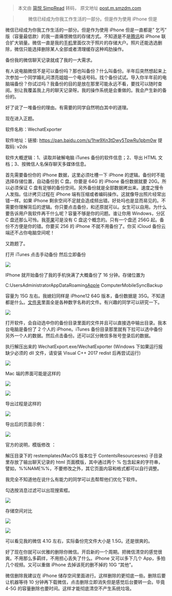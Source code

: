 > 本文由 [简悦 SimpRead](http://ksria.com/simpread/) 转码， 原文地址 [post.m.smzdm.com](https://post.m.smzdm.com/p/610766/?send_by=3547620770&invite_code=zdm4ptnapkinv&zdm_ss=iOS_3547620770_&from=other)

> &nbsp; &nbsp; &nbsp; &nbsp; 微信已经成为你我工作生活的一部分。但是作为使用 iPhone 但是

微信已经成为你我工作生活的一部分。但是作为使用 iPhone 但是一直都是” 乞丐” 版（容量最低款）的我一直痛恨微信的存储方式。不知道是不是[腾讯](https://pinpai.m.smzdm.com/19011/)和 iPhone 联合扩大销量。微信一直是我的[手机](https://m.smzdm.com/fenlei/zhinengshouji/)里面仅次于照片的存储大户。照片还能选选删除，微信只能选择删除某人全部或者清理缓存这种鸡肋操作。

备份我的微信聊天记录就成了我的一大需求。

有人说电脑微信不是可以备份吗？那也叫备份？什么叫备份。半年后突然想起来上次参加一个同学婚礼问漂亮姐姐一个电话号码。找个备份试试。导入你半年前的电脑端备份？你试过吗？我备份的目的是放在那里可能永远不看，要找可以随时查阅。别让我覆盖我上月的聊天记录呀。我的操作系统是会重做的。我会产生新的备份的。  

好了说了一堆备份的理由。有需要的同学自然明白其中的道理。  

现在进入正题。  

软件名称：WechatExporter  

软件地址：链接: https://pan.baidu.com/s/1hw9Xn3tDwy5TpwRu1pbm0w 提取码: v2ds  

软件大概逻辑：1、读取并破解电脑 iTunes 备份的软件信息；2、导出 HTML 文档；3、按微信人名保存聊天多媒体信息。  

首先需要备份你的 iPhone 数据，这里必须吐槽一下 iPhone 的逻辑。备份时不能选择存储位置，自动备份到 C 盘。你要是 64G 的 iPhone 备份数据就要 20G。所以必须保证 C 盘有足够的备份空间。另外备份就是全部数据拷出来。速度之慢令人发指。估计拷贝过程在 iPhone 端有压缩或者编码操作。这就像导出照片经常出错一样。如果 iPhone 剩余空间不足就会造成频出错。好处吗也是显而易见的。不需要你理解背后的逻辑。你只要点击备份，和还原就可以。女生可以自用。为什么要告诉用户我软件再干什么呢？容量不够是你的问题。谁让你用 Windows，分区 C 盘还那么可怜。我[苹果](https://pinpai.m.smzdm.com/1687/)可是没有 C 盘这个概念的。只有一个盘还 256G 起。备份不方便是你的错。你要买 256 的 iPhone 不就不用备份了。你买 iCloud 备份云端还不占你电脑空间呢！

又跑题了。  

打开 iTunes 点击手动备份 然后立即备份  

![](https://qnam.smzdm.com/202107/04/60e18c33574c01418.png_e600.jpg)

IPhone 就开始备份了我的手机快满了大概备份了 16 分钟。存储位置为  

C:UsersAdministratorAppDataRoaming[Apple](https://pinpai.m.smzdm.com/1687/) ComputerMobileSyncBackup  

容量为 15G 左右。我媳妇同样是 iPhone12 64G 版本，备份数据是 35G。不知道都是什么。[文件夹](https://m.smzdm.com/fenlei/wenjianjia/)里面全是各种数字名称的文件。有兴趣的同学可以研究一下。  

![](https://qnam.smzdm.com/202107/04/60e18c334f6651510.png_e600.jpg)

打开软件，会自动选中你的备份目录里面的文件并且可以直接选中输出目录。我本台电脑是备份了 2 个人的 iPhone。iTunes 备份目录那里就有下拉可以选中备份另外一个人的数据。然后点击备份。还可以区分微信多账号登录后的数据。  

执行解压出来的 WechatExport.exe/WechatExporter (Windows 下如果运行报缺少必须的 dll 文件，请安装 Visual C++ 2017 redist 后再尝试运行)  

![](https://qnam.smzdm.com/202107/04/60e18c3353e815201.png_e600.jpg)

Mac 端的界面可能是这样的  

![](https://qnam.smzdm.com/202107/04/60e18c3341abf9471.png_e600.jpg)

![](https://am.zdmimg.com/202107/04/60e18c335c50c3879.png_e600.jpg)

导出过程是这样的

![](https://am.zdmimg.com/202107/04/60e18c3361c381553.png_e600.jpg)

导出后的页面示例：  

![](https://qnam.smzdm.com/202107/04/60e18c37c198b5427.png_e600.jpg)

官方的说明，模版修改 ：

解压目录下的 restemplates(MacOS 版本位于 ContentsResourcesres) 子目录里存放了输出聊天记录的 html 页面模版，其中通过两个 % 包含起来的字符串，譬如，%%NAME%%，不要修改之外，其它页面内容和格式都可以自行调整。

我完全不知道他在说什么有能力的同学可以去帮帮他们优化下软件。  

勾选按消息过滤可以出现搜索框。

![](https://qnam.smzdm.com/202107/04/60e18c377963a7668.png_e600.jpg)

存储空间对比

![](https://qnam.smzdm.com/202107/04/60e18c37a8208568.png_e600.jpg)

![](https://qnam.smzdm.com/202107/04/60e18c378862b1751.png_e600.jpg)

可以看见我的微信 4.1G 左右，实际备份完文件大小是 1.5G。还是很爽的。  

好了现在你就可以优雅的删除你微信。开启新的一个周期。把微信清空的感觉很爽。不用那么多羁绊，不用担心丢失了什么。iPhone 又可以多下几个 App，多拍几个视频。又可以重做 iPhone 去掉该死的删不掉的 10G “其他”。  

微信删除我建议在 iPhone 储存空间里面进行。这样删除的更彻底一些。删除后要让机器等待 10 分钟再下载微信，点击删除立即消失但是感觉后台要转一会。毕竟 4-5G 的容量删除也要时间。这样才能彻底清空不产生系统垃圾。